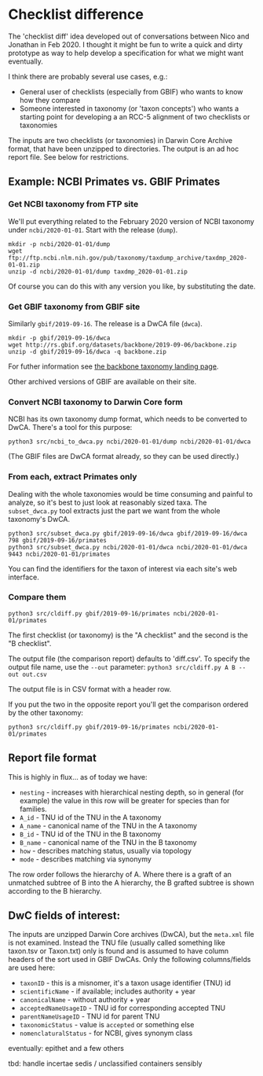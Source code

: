 # Checklist difference

The 'checklist diff' idea developed out of conversations between Nico and Jonathan in Feb 2020.  I thought it might be fun to write a quick and dirty prototype as way to help develop a specification for what we might want eventually.

I think there are probably several use cases, e.g.:
* General user of checklists (especially from GBIF) who wants to know how they compare
* Someone interested in taxonomy (or 'taxon concepts') who wants a starting point for developing a an RCC-5 alignment of two checklists or taxonomies

The inputs are two checklists (or taxonomies) in Darwin Core Archive
format, that have been unzipped to directories.  The output is an ad
hoc report file.  See below for restrictions.

## Example: NCBI Primates vs. GBIF Primates

### Get NCBI taxonomy from FTP site

We'll put everything related to the February 2020 version of NCBI
taxonomy under `ncbi/2020-01-01`.  Start with the release (`dump`).

    mkdir -p ncbi/2020-01-01/dump
    wget ftp://ftp.ncbi.nlm.nih.gov/pub/taxonomy/taxdump_archive/taxdmp_2020-01-01.zip
    unzip -d ncbi/2020-01-01/dump taxdmp_2020-01-01.zip

Of course you can do this with any version you like, by substituting the date.

### Get GBIF taxonomy from GBIF site

Similarly `gbif/2019-09-16`.  The release is a DwCA file (`dwca`).

    mkdir -p gbif/2019-09-16/dwca
    wget http://rs.gbif.org/datasets/backbone/2019-09-06/backbone.zip
    unzip -d gbif/2019-09-16/dwca -q backbone.zip

For futher information see [the backbone taxonomy landing
page](https://www.gbif.org/dataset/d7dddbf4-2cf0-4f39-9b2a-bb099caae36c).

Other archived versions of GBIF are available on their site.

### Convert NCBI taxonomy to Darwin Core form

NCBI has its own taxonomy dump format, which needs to be converted to
DwCA.  There's a tool for this purpose:

    python3 src/ncbi_to_dwca.py ncbi/2020-01-01/dump ncbi/2020-01-01/dwca

(The GBIF files are DwCA format already, so they can be used directly.)

### From each, extract Primates only 

Dealing with the whole taxonomies would be time consuming and painful
to analyze, so it's best to just look at reasonably sized taxa.
The `subset_dwca.py` tool extracts just the part we want from the whole
taxonomy's DwCA.

    python3 src/subset_dwca.py gbif/2019-09-16/dwca gbif/2019-09-16/dwca 798 gbif/2019-09-16/primates
    python3 src/subset_dwca.py ncbi/2020-01-01/dwca ncbi/2020-01-01/dwca 9443 ncbi/2020-01-01/primates

You can find the identifiers for the taxon of interest via each site's
web interface.

### Compare them

    python3 src/cldiff.py gbif/2019-09-16/primates ncbi/2020-01-01/primates

The first checklist (or taxonomy) is the "A checklist" and the second is
the "B checklist".

The output file (the comparison report) defaults to 'diff.csv'.  To
specify the output file name, use the `--out` parameter: `python3
src/cldiff.py A B --out out.csv`

The output file is in CSV format with a header row.

If you put the two in the opposite report you'll get the comparison
ordered by the other taxonomy:

    python3 src/cldiff.py gbif/2019-09-16/primates ncbi/2020-01-01/primates

## Report file format

This is highly in flux... as of today we have:

 * `nesting` - increases with hierarchical nesting depth, so in
   general (for example) the value in this row will be greater for
   species than for families.
 * `A_id` - TNU id of the TNU in the A taxonomy
 * `A_name` - canonical name of the TNU in the A taxonomy
 * `B_id` - TNU id of the TNU in the B taxonomy
 * `B_name` - canonical name of the TNU in the B taxonomy
 * `how` - describes matching status, usually via topology
 * `mode` - describes matching via synonymy

The row order follows the hierarchy of A.  Where there is a graft of
an unmatched subtree of B into the A hierarchy, the B grafted subtree
is shown according to the B hierarchy.

## DwC fields of interest:

The inputs are unzipped Darwin Core archives (DwCA), but the
`meta.xml` file is not examined.  Instead the TNU file (usually called
something like taxon.tsv or Taxon.txt) only is found and is assumed to
have column headers of the sort used in GBIF DwCAs.  Only the
following columns/fields are used here:

 * `taxonID`  - this is a misnomer, it's a taxon usage identifier (TNU) id
 * `scientificName`  - if available; includes authority + year 
 * `canonicalName`   - without authority + year
 * `acceptedNameUsageID` - TNU id for corresponding accepted TNU
 * `parentNameUsageID`  - TNU id for parent TNU
 * `taxonomicStatus`  - value is `accepted` or something else
 * `nomenclaturalStatus` - for NCBI, gives synonym class

eventually: epithet and a few others

tbd: handle incertae sedis / unclassified containers sensibly

